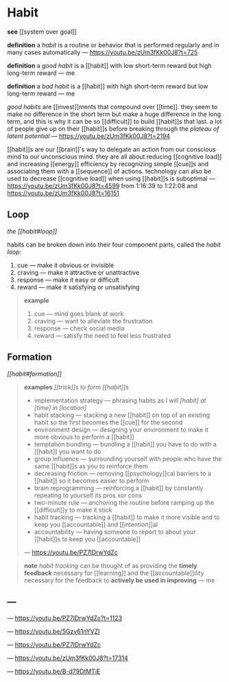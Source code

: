 # Habit

**see** [[system over goal]]

**definition** a _habit_ is a routine or behavior that is performed regularly and in many cases automatically &mdash; <https://youtu.be/zUm3fKk00J8?t=725>

**definition** a _good habit_ is a [[habit]] with low short-term reward but high long-term reward &mdash; me

**definition** a _bad habit_ is a [[habit]] with high short-term reward but low long-term reward &mdash; me

_good habits_ are [[invest]]ments that compound over [[time]]. they seem to make no difference in the short term but make a huge difference in the long term, and this is why it can be so [[difficult]] to build [[habit]]s that last. a lot of people give up on their [[habit]]s before breaking through the _plateau of latent potential_ &mdash; <https://youtu.be/zUm3fKk00J8?t=2194>

[[habit]]s are our [[brain]]'s way to delegate an action from our conscious mind to our unconscious mind. they are all about reducing [[cognitive load]] and increasing [[energy]] efficiency by recognizing simple [[cue]]s and associating them with a [[sequence]] of actions. technology can also be used to decrease [[cognitive load]] when using [[habit]]s is suboptimal &mdash; <https://youtu.be/zUm3fKk00J8?t=4599> from 1:16:39 to 1:22:08 and <https://youtu.be/zUm3fKk00J8?t=16151>

## Loop

_the [[habit#loop]]_

habits can be broken down into their four component parts, called the _habit loop_:

1. cue &mdash; make it obvious or invisible
2. craving &mdash; make it attractive or unattractive
3. response &mdash; make it easy or difficult
4. reward &mdash; make it satisfying or unsatisfying

> **example**
>
> 1. cue &mdash; mind goes blank at work
> 2. craving &mdash; want to alleviate the frustration
> 3. response &mdash; check social media
> 4. reward &mdash; satisfy the need to feel less frustrated

## Formation

_[[habit#formation]]_

> **examples** _[[trick]]s to form [[habit]]s_
>
> - implementation strategy &mdash; phrasing habits as _I will [habit] at [time] in [location]_
> - habit stacking &mdash; stacking a new [[habit]] on top of an existing habit so the first becomes the [[cue]] for the second
> - environment design &mdash; designing your environment to make it more obvious to perform a [[habit]]
> - temptation bundling &mdash; bundling a [[habit]] you have to do with a [[habit]] you want to do
> - group influence &mdash; surrounding yourself with people who have the same [[habit]]s as you to reinforce them
> - decreasing friction &mdash; removing [[psychology]]cal barriers to a [[habit]] so it becomes easier to perform
> - brain reprogramming &mdash; reinforcing a [[habit]] by constantly repeating to yourself its pros xor cons
> - two-minute rule &mdash; anchoring the routine before ramping up the [[difficult]]y to make it stick
> - habit tracking &mdash; tracking a [[habit]] to make it more visible and to keep you [[accountable]] and [[intention]]al
> - accountability &mdash; having someone to report to about your [[habit]]s to keep you [[accountable]]
>
> &mdash; <https://youtu.be/PZ7lDrwYdZc>

> **note** _habit tracking_ can be thought of as providing the **timely feedback** necessary for [[learning]] and the [[accountable]]ility necessary for the feedback to **actively be used in improving** &mdash; me

## &mdash;

&mdash; <https://youtu.be/PZ7lDrwYdZc?t=1123>

&mdash; <https://youtu.be/5Gzv61nYVZI>

&mdash; <https://youtu.be/PZ7lDrwYdZc>

&mdash; <https://youtu.be/zUm3fKk00J8?t=17314>

&mdash; <https://youtu.be/B-d79DtMTiE>
